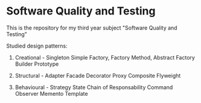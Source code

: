 # Software Quality and Testing
 
This is the repository for my third year subject "Software Quality and Testing"

Studied design patterns:

1. Creational - 
   Singleton
   Simple Factory, Factory Method, Abstract Factory
   Builder
   Prototype
   
2. Structural - 
   Adapter
   Facade
   Decorator
   Proxy
   Composite
   Flyweight
   
3. Behavioural - 
   Strategy
   State
   Chain of Responsability
   Command
   Observer
   Memento
   Template
